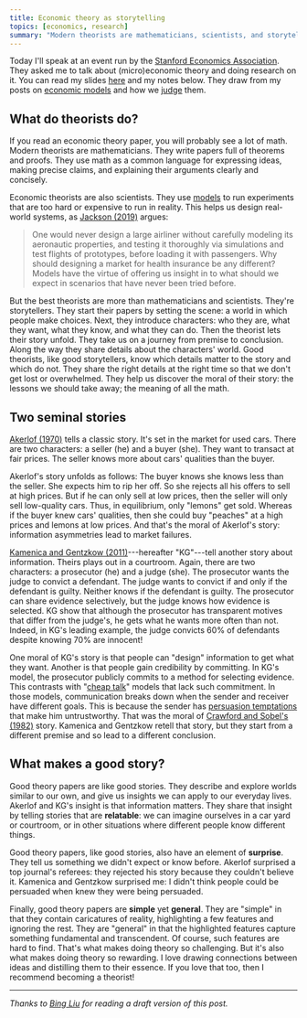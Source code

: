 ```yaml
---
title: Economic theory as storytelling
topics: [economics, research]
summary: "Modern theorists are mathematicians, scientists, and storytellers."
---
```


Today I'll speak at an event run by the [Stanford Economics Association](https://economics.stanford.edu/undergraduate/stanford-economics-association-sea).
They asked me to talk about (micro)economic theory and doing research on it.
You can read my slides [here](slides.pdf) and my notes below.
They draw from my posts on [economic models](/blog/what-economic-model) and how we [judge](/blog/judging-economic-models) them.

## What do theorists do?

If you read an economic theory paper, you will probably see a lot of math.
Modern theorists are mathematicians.
They write papers full of theorems and proofs.
They use math as a common language for expressing ideas, making precise claims, and explaining their arguments clearly and concisely.

Economic theorists are also scientists.
They use [models](/blog/what-economic-model) to run experiments that are too hard or expensive to run in reality.
This helps us design real-world systems, as [Jackson (2019)](https://doi.org/10.1007/978-3-030-18050-8_72) argues:

> One would never design a large airliner without carefully modeling its aeronautic properties, and testing it thoroughly via simulations and test flights of prototypes, before loading it with passengers.
> Why should designing a market for health insurance be any different?
> Models have the virtue of offering us insight in to what should we expect in scenarios that have never been tried before.

But the best theorists are more than mathematicians and scientists.
They're storytellers.
They start their papers by setting the scene: a world in which people make choices.
Next, they introduce characters: who they are, what they want, what they know, and what they can do.
Then the theorist lets their story unfold.
They take us on a journey from premise to conclusion.
Along the way they share details about the characters' world.
Good theorists, like good storytellers, know which details matter to the story and which do not.
They share the right details at the right time so that we don't get lost or overwhelmed.
They help us discover the moral of their story: the lessons we should take away; the meaning of all the math.

## Two seminal stories

[Akerlof (1970)](https://en.wikipedia.org/wiki/The_Market_for_Lemons) tells a classic story.
It's set in the market for used cars.
There are two characters: a seller (he) and a buyer (she).
They want to transact at fair prices.
The seller knows more about cars' qualities than the buyer.

Akerlof's story unfolds as follows:
The buyer knows she knows less than the seller.
She expects him to rip her off.
So she rejects all his offers to sell at high prices.
But if he can only sell at low prices, then the seller will only sell low-quality cars.
Thus, in equilibrium, only "lemons" get sold.
Whereas if the buyer knew cars' qualities, then she could buy "peaches" at a high prices and lemons at low prices.
And that's the moral of Akerlof's story: information asymmetries lead to market failures.

[Kamenica and Gentzkow (2011)](https://doi.org/10.1257/aer.101.6.2590)---hereafter "KG"---tell another story about information.
Theirs plays out in a courtroom.
Again, there are two characters: a prosecutor (he) and a judge (she).
The prosecutor wants the judge to convict a defendant.
The judge wants to convict if and only if the defendant is guilty.
Neither knows if the defendant is guilty.
The prosecutor can share evidence selectively, but the judge knows how evidence is selected.
KG show that although the prosecutor has transparent motives that differ from the judge's, he gets what he wants more often than not.
Indeed, in KG's leading example, the judge convicts 60% of defendants despite knowing 70% are innocent!

One moral of KG's story is that people can "design" information to get what they want.
Another is that people gain credibility by committing.
In KG's model, the prosecutor publicly commits to a method for selecting evidence.
This contrasts with "[cheap talk](https://en.wikipedia.org/wiki/Cheap_talk)" models that lack such commitment.
In those models, communication breaks down when the sender and receiver have different goals.
This is because the sender has [persuasion temptations](/blog/persuading-anecdotes/) that make him untrustworthy.
That was the moral of [Crawford and Sobel's (1982)](https://doi.org/10.2307/1913390) story.
Kamenica and Gentzkow retell that story, but they start from a different premise and so lead to a different conclusion.

## What makes a good story?

Good theory papers are like good stories.
They describe and explore worlds similar to our own, and give us insights we can apply to our everyday lives.
Akerlof and KG's insight is that information matters.
They share that insight by telling stories that are **relatable**: we can imagine ourselves in a car yard or courtroom, or in other situations where different people know different things.

Good theory papers, like good stories, also have an element of **surprise**.
They tell us something we didn't expect or know before.
Akerlof surprised a top journal's referees: they rejected his story because they couldn't believe it.
Kamenica and Gentzkow surprised me: I didn't think people could be persuaded when knew they were being persuaded.

Finally, good theory papers are **simple** yet **general**.
They are "simple" in that they contain caricatures of reality, highlighting a few features and ignoring the rest.
They are "general" in that the highlighted features capture something fundamental and transcendent.
Of course, such features are hard to find.
That's what makes doing theory so challenging.
But it's also what makes doing theory so rewarding.
I love drawing connections between ideas and distilling them to their essence.
If you love that too, then I recommend becoming a theorist!

---

*Thanks to [Bing Liu](https://bingliu723.github.io) for reading a draft version of this post.*
